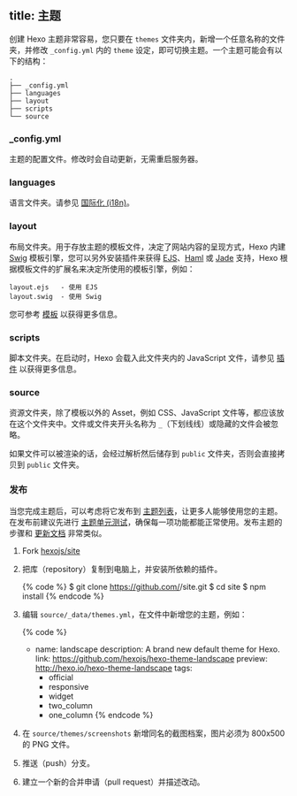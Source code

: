 title: 主题
---
创建 Hexo 主题非常容易，您只要在 `themes` 文件夹内，新增一个任意名称的文件夹，并修改 `_config.yml` 内的 `theme` 设定，即可切换主题。一个主题可能会有以下的结构：

``` plain
.
├── _config.yml
├── languages
├── layout
├── scripts
└── source
```

### _config.yml

主题的配置文件。修改时会自动更新，无需重启服务器。

### languages

语言文件夹。请参见 [国际化 (i18n)](internationalization.html)。

### layout

布局文件夹。用于存放主题的模板文件，决定了网站内容的呈现方式，Hexo 内建 [Swig] 模板引擎，您可以另外安装插件来获得 [EJS]、[Haml] 或 [Jade] 支持，Hexo 根据模板文件的扩展名来决定所使用的模板引擎，例如：

``` plain
layout.ejs   - 使用 EJS
layout.swig  - 使用 Swig
```

您可参考 [模板](templates.html) 以获得更多信息。

### scripts

脚本文件夹。在启动时，Hexo 会载入此文件夹内的 JavaScript 文件，请参见 [插件](plugins.html) 以获得更多信息。

### source

资源文件夹，除了模板以外的 Asset，例如 CSS、JavaScript 文件等，都应该放在这个文件夹中。文件或文件夹开头名称为 `_`（下划线线）或隐藏的文件会被忽略。

如果文件可以被渲染的话，会经过解析然后储存到 `public` 文件夹，否则会直接拷贝到 `public` 文件夹。

### 发布
当您完成主题后，可以考虑将它发布到 [主题列表](/themes)，让更多人能够使用您的主题。在发布前建议先进行 [主题单元测试](https://github.com/hexojs/hexo-theme-unit-test)，确保每一项功能都能正常使用。发布主题的步骤和 [更新文档](contributing.html#更新文档) 非常类似。

1. Fork [hexojs/site]
2. 把库（repository）复制到电脑上，并安装所依赖的插件。

    {% code %}
    $ git clone https://github.com/<username>/site.git
    $ cd site
    $ npm install
    {% endcode %}

3. 编辑 `source/_data/themes.yml`，在文件中新增您的主题，例如：

    {% code %}
    - name: landscape
      description: A brand new default theme for Hexo.
      link: https://github.com/hexojs/hexo-theme-landscape
      preview: http://hexo.io/hexo-theme-landscape
      tags:
        - official
        - responsive
        - widget
        - two_column
        - one_column
    {% endcode %}

4. 在 `source/themes/screenshots` 新增同名的截图档案，图片必须为 800x500 的 PNG 文件。
5. 推送（push）分支。
6. 建立一个新的合并申请（pull request）并描述改动。

[EJS]: https://github.com/hexojs/hexo-renderer-ejs
[Swig]: http://paularmstrong.github.com/swig/
[Haml]: https://github.com/hexojs/hexo-renderer-haml
[Jade]: https://github.com/hexojs/hexo-renderer-jade
[hexojs/site]: https://github.com/hexojs/site